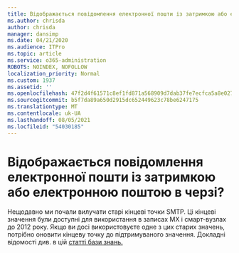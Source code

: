 ```yaml
---
title: Відображається повідомлення електронної пошти із затримкою або електронною поштою в черзі?
ms.author: chrisda
author: chrisda
manager: dansimp
ms.date: 04/21/2020
ms.audience: ITPro
ms.topic: article
ms.service: o365-administration
ROBOTS: NOINDEX, NOFOLLOW
localization_priority: Normal
ms.custom: 1937
ms.assetid: ''
ms.openlocfilehash: 47f2d4f61571c8ef1fd871a568909d7dab37fe7ecfca5a8e02728e12b759ae40
ms.sourcegitcommit: b5f7da89a650d2915dc652449623c78be6247175
ms.translationtype: MT
ms.contentlocale: uk-UA
ms.lasthandoff: 08/05/2021
ms.locfileid: "54030185"
---
```

# <a name="are-you-seeing-email-delays-or-queued-mail"></a>Відображається повідомлення електронної пошти із затримкою або електронною поштою в черзі?

Нещодавно ми почали вилучати старі кінцеві точки SMTP. Ці кінцеві значення були доступні для використання в записах MX і смарт-вузлах до 2012 року. Якщо ви досі використовуєте одне з цих старих значень, потрібно оновити кінцеву точку до підтримуваного значення. Докладні відомості див. в цій [статті бази знань.](https://support.microsoft.com/help/4057301/attr35-response-code-when-mail-is-sent-to-eop-exo)
